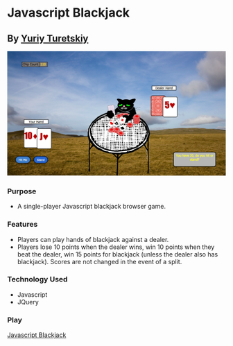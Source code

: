 # Javascript Blackjack
## By [Yuriy Turetskiy](https://github.com/yuriyt2)

![screenshot](./screenshot.png)

### Purpose
+ A single-player Javascript blackjack browser game.

### Features
+ Players can play hands of blackjack against a dealer.
+ Players lose 10 points when the dealer wins, win 10 points when they beat the dealer, win 15 points for blackjack (unless the dealer also has blackjack).  Scores are not changed in the event of a split.

### Technology Used
+ Javascript
+ JQuery

### Play

[Javascript Blackjack](http://yuriygame.bitballoon.com)

